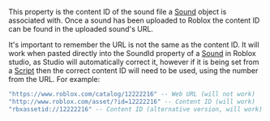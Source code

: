 This property is the content ID of the sound file a [Sound](https://developer.roblox.com/en-us/api-reference/class/Sound) object is associated with. Once a sound has been uploaded to Roblox the content ID can be found in the uploaded sound's URL.

It's important to remember the URL is not the same as the content ID. It will work when pasted directly into the SoundId property of a [Sound](https://developer.roblox.com/en-us/api-reference/class/Sound) in Roblox studio, as Studio will automatically correct it, however if it is being set from a [Script](https://developer.roblox.com/en-us/api-reference/class/Script) then the correct content ID will need to be used, using the number from the URL. For example:

```lua
"https://www.roblox.com/catalog/12222216" -- Web URL (will not work)
"http://www.roblox.com/asset/?id=12222216" -- Content ID (will work)
"rbxassetid://12222216" -- Content ID (alternative version, will work)
```